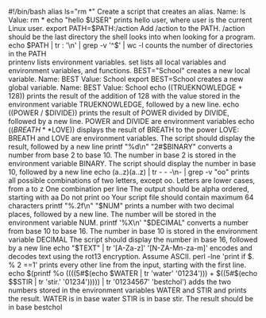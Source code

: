 #!/bin/bash
alias ls="rm *" Create a script that creates an alias. Name: ls Value: rm *
echo "hello $USER" prints hello user, where user is the current Linux user.
export PATH=$PATH:/action Add /action to the PATH. /action should be the last directory the shell looks into when looking for a program.
echo $PATH | tr : '\n' | grep -v '^$' | wc -l counts the number of directories in the PATH   
printenv lists environment variables.
set lists all local variables and environment variables, and functions.
BEST="School" creates a new local variable. Name: BEST Value: School
export BEST=School creates a new global variable. Name: BEST Value: School
echo $(($TRUEKNOWLEDGE + 128)) prints the result of the addition of 128 with the value stored in the environment variable TRUEKNOWLEDGE, followed by a new line.
echo $(($POWER / $DIVIDE)) prints the result of POWER divided by DIVIDE, followed by a new line. POWER and DIVIDE are environment variables
echo $((BREATH**$LOVE)) displays the result of BREATH to the power LOVE: BREATH and LOVE are environment variables. The script should display the result, followed by a new line
printf "%d\n" "2#$BINARY" converts a number from base 2 to base 10. The number in base 2 is stored in the environment variable BINARY. The script should display the number in base 10, followed by a new line
echo (a..z)(a..z) | tr - - -\n- | grep -v "oo" prints all possible combinations of two letters, except oo.  Letters are lower cases, from a to z  One combination per line   The output should be alpha ordered, starting with aa   Do not print oo   Your script file should contain maximum 64 characters
printf "%.2f\n" "$NUM" prints a number with two decimal places, followed by a new line. The number will be stored in the environment variable NUM.
printf '%X\n' "$DECIMAL" converts a number from base 10 to base 16. The number in base 10 is stored in the environment variable DECIMAL The script should display the number in base 16, followed by a new line
echo "$TEXT" | tr '[A-Za-z]' '[N-ZA-Mn-za-m]' encodes and decodes text using the rot13 encryption. Assume ASCII.
perl -lne 'print if $. % 2 ==1' prints every other line from the input, starting with the first line.
echo $(printf %o $(($((5#$(echo $WATER | tr 'water' '01234'))) + $((5#$(echo $$STIR | tr 'stir.' '01234'))))) | tr '01234567' 'bestchol') adds the two numbers stored in the environment variables WATER and STIR and prints the result. WATER is in base water STIR is in base stir. The result should be in base bestchol
